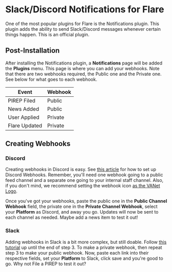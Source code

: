 # Slack/Discord Notifications for Flare

One of the most popular plugins for Flare is the Notifications plugin. This plugin adds the ability to send Slack/Discord messages whenever certain things happen. This is an official plugin.

## Post-Installation

After installing the Notifications plugin, a **Notifications** page will be added the **Plugins** menu. This page is where you can add your webhooks. Note that there are two webhooks required, the Public one and the Private one. See below for what goes to each webhook.

| Event         | Webhook |
| ------------- | ------- |
| PIREP Filed   | Public  |
| News Added    | Public  |
| User Applied  | Private |
| Flare Updated | Private |

## Creating Webhooks

### Discord

Creating webhooks in Discord is easy. See [this article](https://support.discord.com/hc/en-us/articles/228383668) for how to set up Discord Webhooks. Remember, you'll need one webhook going to a public feed channel and a separate one going to your internal staff channel. Also, if you don't mind, we recommend setting the webhook icon [as the VANet Logo](https://vanet.app/img/logo.png).

Once you've got your webhooks, paste the public one in the **Public Channel Webhook** field, the private one in the **Private Channel Webhook**, select your **Platform** as Discord, and away you go. Updates will now be sent to each channel as needed. Maybe add a news item to test it out!

### Slack

Adding webhooks in Slack is a bit more complex, but still doable. Follow [this tutorial](https://api.slack.com/messaging/webhooks) up until the end of step 3. To make a private webhook, then repeat step 3 to make your public webhook. Now, paste each link into their respective fields, set your **Platform** to Slack, click save and you're good to go. Why not File a PIREP to test it out?
